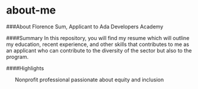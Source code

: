 # about-me


###About Florence Sum, Applicant to Ada Developers Academy

####Summary
In this repository, you will find my resume which will outline my education, recent experience, and other skills that contributes to me as an applicant who can contribute to the diversity of the sector but also to the program.

####Highlights
<ul> Nonprofit professional passionate about equity and inclusion </ul>
